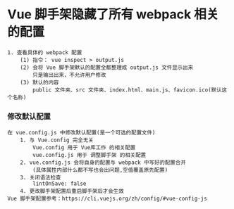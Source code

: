 
# Vue 脚手架隐藏了所有 webpack 相关的配置
    1. 查看具体的 webpack 配置
        (1) 指令： vue inspect > output.js
        (2) 会将 Vue 脚手架默认的配置全都整理成 output.js 文件显示出来
            只是输出出来，不允许用户修改
        (3) 默认的内容
            public 文件夹、src 文件夹、index.html、main.js、favicon.ico(默认这个名称)

### 修改默认配置
    在 vue.config.js 中修改默认配置(是一个可选的配置文件)
        1. 与 Vue.config 完全无关
            Vue.config 用于 Vue库工作 的相关配置
            vue.config.js 用于 调整脚手架 的相关配置
        2. vue.config.js 会将自身的配置与 webpack 中写好的配置合并
            (具体属性内部什么都不写也会出问题,空值覆盖原先配置)
        3. 关闭语法检查
            lintOnSave: false
        4. 更改脚手架配置后重启脚手架后才会生效
    Vue 脚手架配置参考：https://cli.vuejs.org/zh/config/#vue-config-js

